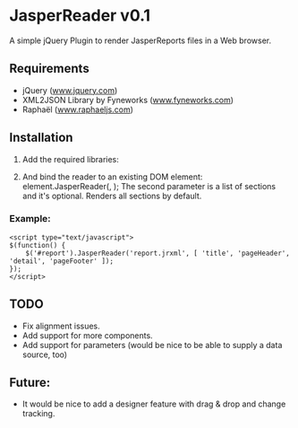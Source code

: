 # JasperReader v0.1
A simple jQuery Plugin to render JasperReports files in a Web browser.


## Requirements
* jQuery (www.jquery.com)
* XML2JSON Library by Fyneworks (www.fyneworks.com)
* Raphaël (www.raphaeljs.com)


## Installation
1) Add the required libraries:

    <script type="text/javascript" src="jquery.js"></script>
    <script type="text/javascript" src="jquery.xml2json.js"></script>
    <script type="text/javascript" src="raphael.js"></script>
    <script type="text/javascript" src="jquery.jasperreader.js"></script>

2) And bind the reader to an existing DOM element: 
    element.JasperReader(<filename>, <sections>);
The second parameter is a list of sections and it's optional. Renders all sections by default.

### Example: 
    <script type="text/javascript">	
    $(function() {
    	$('#report').JasperReader('report.jrxml', [ 'title', 'pageHeader', 'detail', 'pageFooter' ]);
    });
    </script>

## TODO
* Fix alignment issues.
* Add support for more components.
* Add support for parameters (would be nice to be able to supply a data source, too)


## Future:
* It would be nice to add a designer feature with drag & drop and change tracking.


